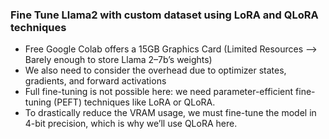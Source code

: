 ### Fine Tune Llama2 with custom dataset using LoRA and QLoRA techniques

- Free Google Colab offers a 15GB Graphics Card (Limited Resources --> Barely enough to store Llama 2–7b’s weights)
- We also need to consider the overhead due to optimizer states, gradients, and forward activations
- Full fine-tuning is not possible here: we need parameter-efficient fine-tuning (PEFT) techniques like LoRA or QLoRA.
- To drastically reduce the VRAM usage, we must fine-tune the model in 4-bit precision, which is why we’ll use QLoRA here.
